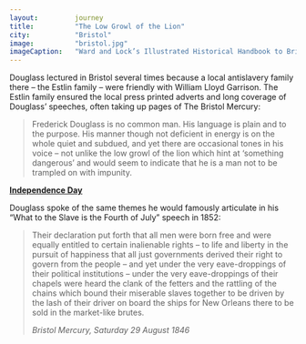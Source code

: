 ```yaml
---
layout: 		journey
title: 			"The Low Growl of the Lion"
city:			"Bristol"
image: 			"bristol.jpg"
imageCaption: 	"Ward and Lock’s Illustrated Historical Handbook to Bristol Cathedral, 1891, British Library Flickr"
---
```


Douglass lectured in Bristol several times because a local antislavery family there – the Estlin family – were friendly with William Lloyd Garrison. The Estlin family ensured the local press printed adverts and long coverage of Douglass’ speeches, often taking up pages of The Bristol Mercury: 

>Frederick Douglass is no common man. His language is plain and to the purpose. His manner though not deficient in energy is on the whole quiet and subdued, and yet there are occasional tones in his voice – not unlike the low growl of the lion which hint at ‘something dangerous’ and would seem to indicate that he is a man not to be trampled on with impunity.

<b><u>Independence Day </u></b>

Douglass spoke of the same themes he would famously articulate in his “What to the Slave is the Fourth of July” speech in 1852:

>Their declaration put forth that all men were born free and were equally entitled to certain inalienable rights – to life and liberty in the pursuit of happiness that all just governments derived their right to govern from the people – and yet under the very eave-droppings of their political institutions – under the very eave-droppings of their chapels were heard the clank of the fetters and the rattling of the chains which bound their miserable slaves together to be driven by the lash of their driver on board the ships for New Orleans there to be sold in the market-like brutes.
> <footer><cite>Bristol Mercury, Saturday 29 August 1846</cite></footer>

